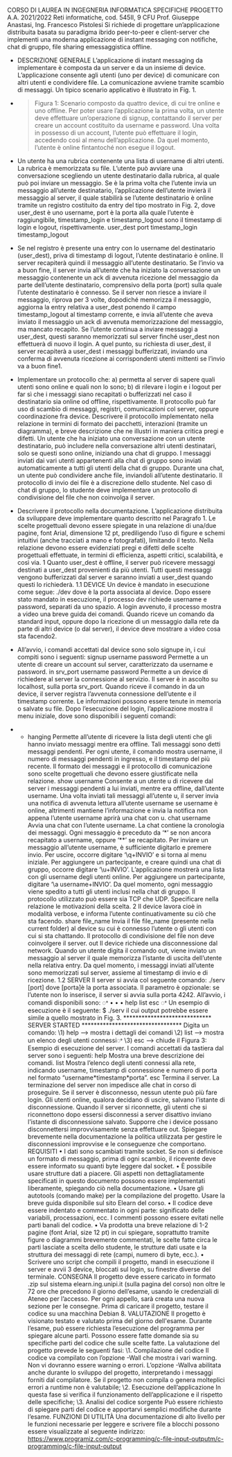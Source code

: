 CORSO DI LAUREA IN INGEGNERIA INFORMATICA SPECIFICHE PROGETTO A.A. 2021/2022 Reti informatiche, cod. 545II, 9 CFU Prof. Giuseppe Anastasi, Ing. Francesco Pistolesi Si richiede di progettare un’applicazione distribuita basata su paradigma ibrido peer-to-peer e client-server che implementi una moderna applicazione di instant messaging con notifiche, chat di gruppo, file sharing emessaggistica offline. 

- DESCRIZIONE GENERALE L’applicazione di instant messaging da implementare è composta da un server e da un insieme di device. L’applicazione consente agli utenti (uno per device) di comunicare con altri utenti e condividere file. La comunicazione avviene tramite scambio di messaggi. Un tipico scenario applicativo è illustrato in Fig. 1. 

- > Figura 1: Scenario composto da quattro device, di cui tre online e uno offline. Per poter usare l’applicazione la prima volta, un utente deve effettuare un’operazione di signup, contattando il server per creare un account costituito da username e password. Una volta in possesso di un account, l’utente può effettuare il login, accedendo così al menu dell’applicazione. Da quel momento, l’utente è online fintantoché non esegue il logout. 

- Un utente ha una rubrica contenente una lista di username di altri utenti. La rubrica è memorizzata su file. L’utente può avviare una conversazione scegliendo un utente destinatario dalla rubrica, al quale può poi inviare un messaggio. Se è la prima volta che l’utente invia un messaggio all’utente destinatario, l’applicazione dell’utente invierà il messaggio al server, il quale stabilirà se l’utente destinatario è online tramite un registro costituito da entry del tipo mostrato in Fig. 2, dove user\_dest è uno username, port è la porta alla quale l’utente è raggiungibile, timestamp\_login e timestamp\_logout sono il timestamp di login e logout, rispettivamente. user\_dest port timestamp\_login timestamp\_logout

-  Se nel registro è presente una entry con lo username del destinatario (user\_dest), priva di timestamp di logout, l’utente destinatario è online. Il server recapiterà quindi il messaggio all’utente destinatario. Se l’invio va a buon fine, il server invia all’utente che ha iniziato la conversazione un messaggio contenente un ack di avvenuta ricezione del messaggio da parte dell’utente destinatario, comprensivo della porta (port) sulla quale l’utente destinatario è connesso. Se il server non riesce a inviare il messaggio, riprova per 3 volte, dopodiché memorizza il messaggio, aggiorna la entry relativa a user\_dest ponendo il campo timestamp\_logout al timestamp corrente, e invia all’utente che aveva inviato il messaggio un ack di avvenuta memorizzazione del messaggio, ma mancato recapito. Se l’utente continua a inviare messaggi a user\_dest, questi saranno memorizzati sul server finché user\_dest non effettuerà di nuovo il login. A quel punto, su richiesta di user\_dest, il server recapiterà a user\_dest i messaggi bufferizzati, inviando una conferma di avvenuta ricezione ai corrispondenti utenti mittenti se l’invio va a buon fine1. 

- Implementare un protocollo che: a) permetta al server di sapere quali utenti sono online e quali non lo sono; b) di rilevare i login e i logout per far sì che i messaggi siano recapitati o bufferizzati nel caso il destinatario sia online od offline, rispettivamente. Il protocollo può far uso di scambio di messaggi, registri, comunicazioni col server, oppure coordinazione fra device. Descrivere il protocollo implementato nella relazione in termini di formato dei pacchetti, interazioni (tramite un diagramma), e breve descrizione che ne illustri in maniera critica pregi e difetti. Un utente che ha iniziato una conversazione con un utente destinatario, può includere nella conversazione altri utenti destinatari, solo se questi sono online, iniziando una chat di gruppo. I messaggi inviati dai vari utenti appartenenti alla chat di gruppo sono inviati automaticamente a tutti gli utenti della chat di gruppo. Durante una chat, un utente può condividere anche file, inviandoli all’utente destinatario. Il protocollo di invio dei file è a discrezione dello studente. Nel caso di chat di gruppo, lo studente deve implementare un protocollo di condivisione del file che non coinvolga il server. 

- Descrivere il protocollo nella documentazione. L’applicazione distribuita da sviluppare deve implementare quanto descritto nel Paragrafo 1. Le scelte progettuali devono essere spiegate in una relazione di una/due pagine, font Arial, dimensione 12 pt, prediligendo l’uso di figure e schemi intuitivi (anche tracciati a mano e fotografati), limitando il testo. Nella relazione devono essere evidenziati pregi e difetti delle scelte progettuali effettuate, in termini di efficienza, aspetti critici, scalabilità, e così via. 1 Quanto user\_dest è offline, il server può ricevere messaggi destinati a user\_dest provenienti da più utenti. Tutti questi messaggi vengono bufferizzati dal server e saranno inviati a user\_dest quando questi lo richiederà. 1.1 DEVICE Un device è mandato in esecuzione come segue: ./dev <porta> dove <porta> è la porta associata al device. Dopo essere stato mandato in esecuzione, il processo dev richiede username e password, separati da uno spazio. A login avvenuto, il processo mostra a video una breve guida dei comandi. Quando riceve un comando da standard input, oppure dopo la ricezione di un messaggio dalla rete da parte di altri device (o dal server), il device deve mostrare a video cosa sta facendo2. 

- All’avvio, i comandi accettati dal device sono solo signupe in, i cui compiti sono i seguenti: signup username password Permette a un utente di creare un account sul server, caratterizzato da username e password. in srv\_port username password Permette a un device di richiedere al server la connessione al servizio. Il server è in ascolto su localhost, sulla porta srv\_port. Quando riceve il comando in da un device, il server registra l’avvenuta connessione dell’utente e il timestamp corrente. Le informazioni possono essere tenute in memoria o salvate su file. Dopo l’esecuzione del login, l’applicazione mostra il menu iniziale, dove sono disponibili i seguenti comandi: 
- - hanging Permette all’utente di ricevere la lista degli utenti che gli hanno inviato messaggi mentre era offline. Tali messaggi sono detti messaggi pendenti. Per ogni utente, il comando mostra username, il numero di messaggi pendenti in ingresso, e il timestamp del più recente. Il formato dei messaggi e il protocollo di comunicazione sono scelte progettuali che devono essere giustificate nella relazione. show username Consente a un utente u di ricevere dal server i messaggi pendenti a lui inviati, mentre era offline, dall’utente username. Una volta inviati tali messaggi all’utente u, il server invia una notifica di avvenuta lettura all’utente username se username è online, altrimenti mantiene l’informazione e invia la notifica non appena l’utente username aprirà una chat con u. chat username Avvia una chat con l’utente username. La chat contiene la cronologia dei messaggi. Ogni messaggio è preceduto da ‘\*’ se non ancora recapitato a username, oppure ‘\*\*’ se recapitato. Per inviare un messaggio all’utente username, è sufficiente digitarlo e premere invio. Per uscire, occorre digitare ‘\q+INVIO’ e si torna al menu iniziale. Per aggiungere un partecipante, e creare quindi una chat di gruppo, occorre digitare ‘\u+INVIO’. L’applicazione mostrerà una lista con gli username degli utenti online. Per aggiungere un partecipante, digitare ‘\a username+INVIO’. Da quel momento, ogni messaggio viene spedito a tutti gli utenti inclusi nella chat di gruppo. Il protocollo utilizzato può essere sia TCP che UDP. Specificare nella relazione le motivazioni della scelta. 2 Il device lavora cioè in modalità verbose, e informa l’utente continuativamente su ciò che sta facendo. share file\_name Invia il file file\_name (presente nella current folder) al device su cui è connesso l’utente o gli utenti con cui si sta chattando. Il protocollo di condivisione del file non deve coinvolgere il server. out Il device richiede una disconnessione dal network. Quando un utente digita il comando out, viene inviato un messaggio al server il quale memorizza l’istante di uscita dell’utente nella relativa entry. Da quel momento, i messaggi inviati all’utente sono memorizzati sul server, assieme al timestamp di invio e di ricezione. 1.2 SERVER Il server si avvia col seguente comando: ./serv [port] dove [porta]è la porta associata. Il parametro è opzionale: se l’utente non lo inserisce, il server si avvia sulla porta 4242. All’avvio, i comandi disponibili sono: ꢀ • • • help list esc ꢀ Un esempio di esecuzione è il seguente: $ ./serv il cui output potrebbe essere simile a quello mostrato in Fig. 3. \*\*\*\*\*\*\*\*\*\*\*\*\*\*\*\*\*\*\*\*\*\*\*\*\*\*\*\*\* SERVER STARTED \*\*\*\*\*\*\*\*\*\*\*\*\*\*\*\*\*\*\*\*\*\*\*\*\*\*\*\*\*\*\*\*\* Digita un comando: \1) help --> mostra i dettagli dei comandi \2) list --> mostra un elenco degli utenti connessiꢀ \3) esc --> chiude il Figura 3: Esempio di esecuzione del server. I comandi accettati da tastiera dal server sono i seguenti: help Mostra una breve descrizione dei comandi. list Mostra l’elenco degli utenti connessi alla rete, indicando username, timestamp di connessione e numero di porta nel formato “username\*timestamp\*porta”. esc Termina il server. La terminazione del server non impedisce alle chat in corso di proseguire. Se il server è disconnesso, nessun utente può più fare login. Gli utenti online, qualora decidano di uscire, salvano l’istante di disconnessione. Quando il server si riconnette, gli utenti che si riconnettono dopo essersi disconnessi a server disattivo inviano l’istante di disconnessione salvato. Supporre che i device possano disconnettersi improvvisamente senza effettuare out. Spiegare brevemente nella documentazione la politica utilizzata per gestire le disconnessioni improvvise e le conseguenze che comportano. REQUISITI • I dati sono scambiati tramite socket. Se non si definisce un formato di messaggio, prima di ogni scambio, il ricevente deve essere informato su quanti byte leggere dal socket. • È possibile usare strutture dati a piacere. Gli aspetti non dettagliatamente specificati in questo documento possono essere implementati liberamente, spiegando ciò nella documentazione. • Usare gli autotools (comando make) per la compilazione del progetto. Usare la breve guida disponibile sul sito Elearn del corso. • Il codice deve essere indentato e commentato in ogni parte: significato delle variabili, processazioni, ecc. I commenti possono essere evitati nelle parti banali del codice. • Va prodotta una breve relazione di 1-2 pagine (font Arial, size 12 pt) in cui spiegare, soprattutto tramite figure o diagrammi brevemente commentati, le scelte fatte circa le parti lasciate a scelta dello studente, le strutture dati usate e la struttura dei messaggi di rete (campi, numero di byte, ecc.). • Scrivere uno script che compili il progetto, mandi in esecuzione il server e avvii 3 device, bloccati sul login, su finestre diverse del terminale. CONSEGNA Il progetto deve essere caricato in formato .zip sul sistema elearn.ing.unipi.it (sulla pagina del corso) non oltre le 72 ore che precedono il giorno dell’esame, usando le credenziali di Ateneo per l’accesso. Per ogni appello, sarà creata una nuova sezione per le consegne. Prima di caricare il progetto, testare il codice su una macchina Debian 8. VALUTAZIONE Il progetto è visionato testato e valutato prima del giorno dell'esame. Durante l’esame, può essere richiesta l’esecuzione del programma per spiegare alcune parti. Possono essere fatte domande sia su specifiche parti del codice che sulle scelte fatte. La valutazione del progetto prevede le seguenti fasi: \1. Compilazione del codice Il codice va compilato con l’opzione -Wall che mostra i vari warning. Non vi dovranno essere warning o errori. L’opzione -Wallva abilitata anche durante lo sviluppo del progetto, interpretando i messaggi forniti dal compilatore. Se il progetto non compila o genera molteplici errori a runtime non è valutabile; \2. Esecuzione dell’applicazione In questa fase si verifica il funzionamento dell’applicazione e il rispetto delle specifiche; \3. Analisi del codice sorgente Può essere richiesto di spiegare parti del codice e apportarvi semplici modifiche durante l’esame. FUNZIONI DI UTILITÀ Una documentazione di alto livello per le funzioni necessarie per leggere e scrivere file a blocchi possono essere visualizzate al seguente indirizzo: https://www.programiz.com/c-programming/c-file-input-outputm/c-programming/c-file-input-output

